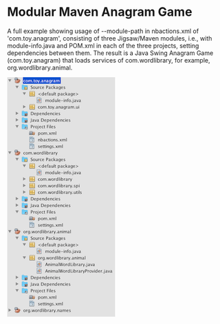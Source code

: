 # Modular Maven Anagram Game

A full example showing usage of --module-path in nbactions.xml of 'com.toy.anagram', consisting of three Jigsaw/Maven modules, i.e.,
with module-info.java and POM.xml in each of the three projects, setting dependencies between them. The result is a Java Swing
Anagram Game (com.toy.anagram) that loads services of com.wordlibrary, for example, org.wordlibrary.animal.

<img src="../images/jigsaw-maven.png"></img>
